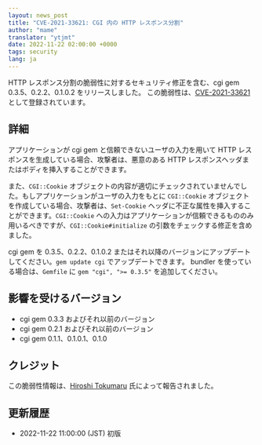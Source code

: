 ```yaml
---
layout: news_post
title: "CVE-2021-33621: CGI 内の HTTP レスポンス分割"
author: "mame"
translator: "ytjmt"
date: 2022-11-22 02:00:00 +0000
tags: security
lang: ja
---
```


HTTP レスポンス分割の脆弱性に対するセキュリティ修正を含む、cgi gem 0.3.5、0.2.2、0.1.0.2 をリリースしました。
この脆弱性は、[CVE-2021-33621](https://nvd.nist.gov/vuln/detail/CVE-2021-33621) として登録されています。

## 詳細

アプリケーションが cgi gem と信頼できないユーザの入力を用いて HTTP レスポンスを生成している場合、攻撃者は、悪意のある HTTP レスポンスヘッダまたはボディを挿入することができます。

また、`CGI::Cookie` オブジェクトの内容が適切にチェックされていませんでした。もしアプリケーションがユーザの入力をもとに `CGI::Cookie` オブジェクトを作成している場合、攻撃者は、`Set-Cookie` ヘッダに不正な属性を挿入することができます。`CGI::Cookie` への入力はアプリケーションが信頼できるもののみ用いるべきですが、`CGI::Cookie#initialize` の引数をチェックする修正を含めました。

cgi gem を 0.3.5、0.2.2、0.1.0.2 またはそれ以降のバージョンにアップデートしてください。`gem update cgi` でアップデートできます。
bundler を使っている場合は、`Gemfile` に `gem "cgi", ">= 0.3.5"` を追加してください。

## 影響を受けるバージョン

* cgi gem 0.3.3 およびそれ以前のバージョン
* cgi gem 0.2.1 およびそれ以前のバージョン
* cgi gem 0.1.1、0.1.0.1、0.1.0

## クレジット

この脆弱性情報は、[Hiroshi Tokumaru](https://hackerone.com/htokumaru?type=user) 氏によって報告されました。

## 更新履歴

* 2022-11-22 11:00:00 (JST) 初版
